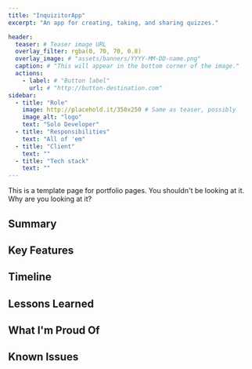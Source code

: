 ```yaml
---
title: "InquizitorApp"
excerpt: "An app for creating, taking, and sharing quizzes."

header:
  teaser: # Teaser image URL
  overlay_filter: rgba(0, 70, 70, 0.8)
  overlay_image: # "assets/banners/YYYY-MM-DD-name.png"
  caption: # "This will appear in the bottom corner of the image."
  actions:
    - label: # "Button label"
      url: # "http://button-destination.com"
sidebar:
  - title: "Role"
    image: http://placehold.it/350x250 # Same as teaser, possibly
    image_alt: "logo"
    text: "Solo Developer"
  - title: "Responsibilities"
    text: "All of 'em"
  - title: "Client"
    text: ""
  - title: "Tech stack"
    text: ""
---
```


This is a template page for portfolio pages. You shouldn't be looking at it. Why are you looking at it?

## Summary

<!-- One-paragraph summary goes here. -->

## Key Features

<!-- What important technologies, features, etc were in this project? -->

## Timeline

<!-- How long did it take? -->

## Lessons Learned

<!-- What new skills did I learn? What roadblocks did I encounter? What challenges did I overcome? -->

## What I'm Proud Of

<!-- What am I particularly happy about from this project? -->

## Known Issues

<!-- Optional: what needs to be addressed? -->
